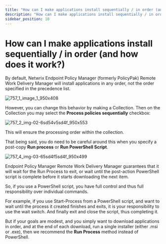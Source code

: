 ```yaml
---
title: "How can I make applications install sequentially / in order (and how does it work?)"
description: "How can I make applications install sequentially / in order (and how does it work?)"
sidebar_position: 10
---
```


# How can I make applications install sequentially / in order (and how does it work?)

By default, Netwrix Endpoint Policy Manager (formerly PolicyPak) Remote Work Delivery Manager will
install applications in any order, not the order specified in the precedence list.

![757_1_image_1_950x408](/images/endpointpolicymanager/remoteworkdelivery/757_1_image_1_950x408.webp)

However, you can change this behavior by making a Collection. Then on the Collection you may select
the **Process policies sequentially** checkbox:

![757_2_img-02-6sd54v5sd4f_950x553](/images/endpointpolicymanager/remoteworkdelivery/757_2_img-02-6sd54v5sd4f_950x553.webp)

This will ensure the processing order within the collection.

That being said, you do need to be careful around this when you specify a post-copy **Run process**
or **Run PowerShell Script**.

![757_4_img-03-65sd4f5sd4f_950x499](/images/endpointpolicymanager/remoteworkdelivery/757_4_img-03-65sd4f5sd4f_950x499.webp)

Endpoint Policy Manager Remote Work Delivery Manager guarantees that it will wait for the Run
Process to exit, or wait until the post-action PowerShell script is complete before it starts
downloading the next item.

So, if you use a PowerShell script, you have full control and thus full responsibility over
individual commands.

For example, if you use Start-Process from a PowerShell script, and want to wait until the process
it created finishes and exits, it is your responsibility to use the wait switch. And finally exit
and close the script, thus completing it.

But if your goals are modest, and you simply want to download applications in order, and at the end
of each download, run a single installer (either .msi or .exe), then we recommend the **Run
Process** method instead of PowerShell.

